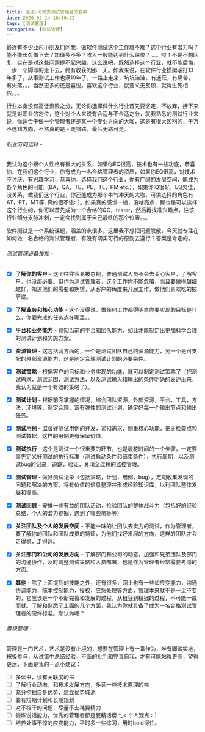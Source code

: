 ```yaml
---
title: 论道-论优秀测试管理者的要素
date: 2020-02-14 10:10:22
tags: [测试管理]
categories: [测试管理]
---
```

最近有不少业内小朋友们问我，做软件测试这个工作难不难？这个行业有潜力吗？能不能长久做下去？加班多不多？收入一般能达到什么段位？。。。哎！不是不想回复，实在是对这些问题提不起兴趣，这么说吧，既然选择这个行业，就不能后悔，一步一个脚印的走下去，终有收获的那一天。如我来说，在软件行业摸爬滚打13年多了，从事测试工作也满10年了，一路上走来，坑坑洼洼，有迷茫，有痛苦，有失落。。。当然更多的还是喜悦。喜欢这个行业，就要义无反顾，就得生死相依。。。<!--More-->

行业本身没有高低贵贱之分，无论你选择做什么行业首先要坚定，不放弃，接下来就是对职业的定位，这个对个人来说有合适与不合适之分，就我熟悉的测试行业来说，你适合于做一个管理者还是某一个专业方向的大咖，这是有很大区别的，千万不选错方向，不然真的是 - 走错路，最后无路可走。

###### 职业方向选择 -  
我认为这个跟个人性格有很大的关系，如果你EQ很高，技术也有一些功底，恭喜你，在我们这个行业，你有成为一名合格管理者的资质，如果你EQ很高，对技术不讨厌，有兴趣学习，恭喜你，选择我们这个行业，你有广阔的发展空间，能成为各个角色的可能（BA，QA，TE，PE，TL，PM etc.），如果你IQ很好，EQ欠佳，没关系，做我们这个行业，你还能成为那个牛气冲天的大咖，可供选择的角色有AT，PT，MT等, 真的很不错:-)。如果真的感觉一般，没啥亮点，那也是可以选择这个行业的，你可以首先成为一个合格的QC，tester，然后再找准兴趣点，往该行业细分支脉冲刺，一定会找到属于自己最终的那个位置。。。

软件测试是一个系统课题，涵盖的点很多，这里我不想把问题发散，今天就专注在如何做一名合格的测试管理者，有没有切实可行的原则去遵行？答案是肯定的。

###### 测试管理必备技能 -
- [x] <b>了解你的客户</b> - 这个往往容易被忽视，普通测试人员不会去关心客户，了解客户，也没那必要。但作为测试管理者，这个工作你不能忽略，而且要做得越细越好，知道他们的需要和期望，从客户的角度来开展工作，做他们喜欢吃的披萨饼。


- [x] <b>了解业务和核心功能</b> - 这个没得说，做任何工作都得明白你要实现的目标是什么，你要完成的任务点在哪里。。  


- [x] <b>平台和业务能力</b> - 熟知当前的平台和团队能力，如此才能制定出更加科学合理的测试计划和实施方案。  


- [x] <b>资源管理</b> - 这包括两方面的，一个是测试团队自己的资源能力，另一个是可支配的外部资源能力，这是制定合理测试计划的必要条件。


- [x] <b>测试策略</b> - 根据客户的目标和业务实现的功能，就可以制定测试策略了（把测试需求，测试范围，测试方法，以及测试输入和输出的条件明确的表述出来，我认为就是一个有效的策略了）。


- [x] <b>测试计划</b> - 根据前面掌握的情况，综合团队资源，外部资源，平台，工具，方法，环境等，制定合理，富有弹性的测试计划，确定好每一个输出节点和输出任务。


- [x] <b>测试用例</b> - 监督好测试用例的开发，紧扣需求，侧重核心功能，把关检查点和测试数据，这样的用例更有保留价值。


- [x] <b>测试执行</b> - 这个是测试一个很重要的环节，也是最花时间的一个步骤，一定要事先定义好测试的执行标准（测试启动条件和结束条件），执行周期，以及测试bug的记录，追踪，验证，关闭全过程的监控管理。


- [x] <b>测试管理</b> - 做好测试记录（包括策略，计划，用例，bug），定期收集发现的问题和解决的方案，将有价值的信息整理并形成经验知识库，以利团队整体发展和提高。


- [x] <b>测试回顾</b> - 安排一些有益的团队活动，检验团队的整体战斗力（包括好的经验总结，个人的潜力挖掘，遇到了哪些坑等等）


- [x] <b>关注团队及个人的发展空间</b> - 不能一味的让团队去卖力的测试，作为管理者，要了解你的团队和团队成员的特征，为他们找好发展的方向，这样的团队才会走得稳，走得远。


- [x] <b>关注部门和公司的发展方向</b> - 了解部门和公司的动态，加强和兄弟团队及部门的沟通协作，及时调整测试策略和人员部署，也是作为管理者经常需要考虑的方面。


- [x] <b>其他</b> - 除了上面提到的技能之外，还有很多，网上也有一些如应变能力，沟通协调能力，陈本控制能力，授权，应急处理等方面，管理本来就不是一尘不变的，它应该是一个不断完善和发展的过程，从粗狂到精细的过程，不可能一蹴而就。了解和熟悉了上面的几个方面，我认为你就具备了成为一名合格测试管理者的硬件标准。您认为呢？

###### 晋级管理 -
管理是一门艺术，艺术是没有止境的，想要在管理上有一番作为，唯有脚踏实地，积极参与，从试错中总结经验，不断的批判和完善自我，才有可能站得更高，望得更远，下面是我的一点小建议：<br/>
- [ ] 多读书，读有关联度的书
- [ ] 了解行业动向，和技术发展方向，多读一些技术原理的书
- [ ] 充分挖掘自身优势，建立优势城池
- [ ] 要有短期计划和长期规划
- [ ] 对不相干的问题，尽量不去耗费精力
- [ ] 锻炼说话能力，优秀的管理者都是屁精话痨 ^_< 个人观点 :-)
- [ ] 培养处事不惊的应变能力，平时多一些练习，用时hold得住。
